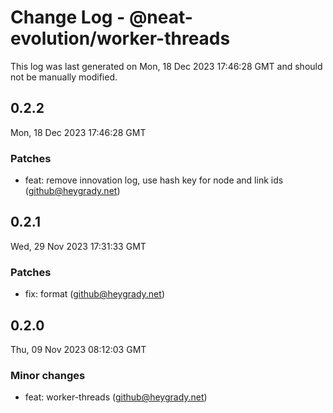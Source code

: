 # Change Log - @neat-evolution/worker-threads

This log was last generated on Mon, 18 Dec 2023 17:46:28 GMT and should not be manually modified.

<!-- Start content -->

## 0.2.2

Mon, 18 Dec 2023 17:46:28 GMT

### Patches

- feat: remove innovation log, use hash key for node and link ids (github@heygrady.net)

## 0.2.1

Wed, 29 Nov 2023 17:31:33 GMT

### Patches

- fix: format (github@heygrady.net)

## 0.2.0

Thu, 09 Nov 2023 08:12:03 GMT

### Minor changes

- feat: worker-threads (github@heygrady.net)
